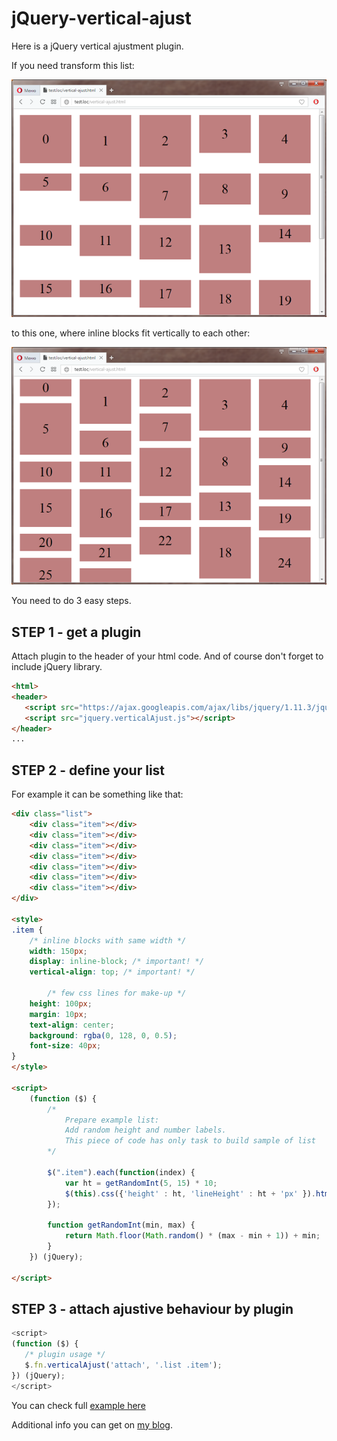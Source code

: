 # jQuery-vertical-ajust
Here is a jQuery vertical ajustment plugin.

If you need transform this list:

![inline-block list](vertical-empties.png)

to this one, where inline blocks fit vertically to each other:

![ajausted inline-block list](vertical-ajusted.png)

You need to do 3 easy steps.

## STEP 1 - get a plugin

Attach plugin to the header of your html code. And of course don't forget to include jQuery library.

```html
<html>
<header>
   <script src="https://ajax.googleapis.com/ajax/libs/jquery/1.11.3/jquery.min.js"></script>
   <script src="jquery.verticalAjust.js"></script>
</header>
...
```

## STEP 2 - define your list

For example it can be something like that:

```html
<div class="list">
	<div class="item"></div>
	<div class="item"></div>
	<div class="item"></div>
	<div class="item"></div>
	<div class="item"></div>
	<div class="item"></div>
	<div class="item"></div>
</div>

<style>
.item {
	/* inline blocks with same width */
	width: 150px;
	display: inline-block; /* important! */
	vertical-align: top; /* important! */
	
        /* few css lines for make-up */
	height: 100px;
	margin: 10px;
	text-align: center;
	background: rgba(0, 128, 0, 0.5);
	font-size: 40px;
}
</style>

<script>
	(function ($) {
		/*
		    Prepare example list:
		    Add random height and number labels.
		    This piece of code has only task to build sample of list
		*/
		
		$(".item").each(function(index) {
			var ht = getRandomInt(5, 15) * 10;
			$(this).css({'height' : ht, 'lineHeight' : ht + 'px' }).html(index);
		});
	
		function getRandomInt(min, max)	{
			return Math.floor(Math.random() * (max - min + 1)) + min;
		}
	}) (jQuery);

</script>
```
## STEP 3 - attach ajustive behaviour by plugin

```javascript
<script>
(function ($) {
   /* plugin usage */
   $.fn.verticalAjust('attach', '.list .item');
}) (jQuery);
</script>
```

You can check full [example here](exmaple-vertical-ajust-usage.html)

Additional info you can get on [my blog](http://shra.ru/2017/05/vertikalnoe-uplotnenie-spiska-skriptom/).
